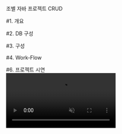 조별 자바 프로젝트 CRUD

#1. 개요

#2. DB 구성

#3. 구성

#4. Work-Flow

#6. 프로젝트 시연 <br>
<video src="https://github.com/AumKyungSub/backtest/assets/97381242/3b42963e-2045-47c4-90a6-208a3724ca52" muted autoplay loop></video>


